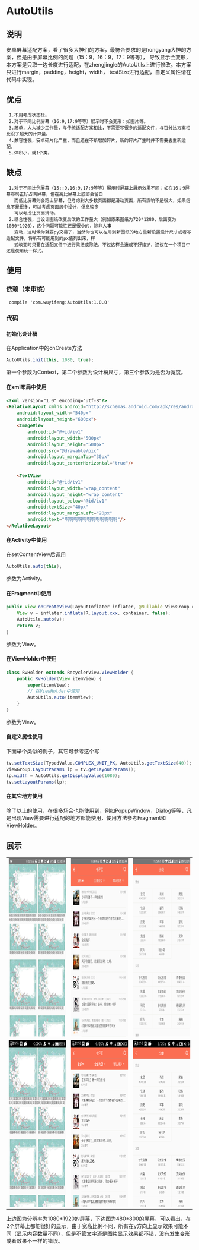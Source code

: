# AutoUtils
## 说明
   安卓屏幕适配方案，看了很多大神们的方案，最符合要求的是hongyang大神的方案，但是由于屏幕比例的问题（15：9，16：9，17：9等等），
导致显示会变形，本方案是只取一边长度进行适配，在zhengjingle的AutoUtils上进行修改。本方案只进行margin，padding，height，width，
testSize进行适配，自定义属性请在代码中实现。
## 优点
     1.不用考虑状态栏。
     2.对于不同比例屏幕（16:9,17:9等等）展示时不会变形：如图片等。
     3.简单，大大减少工作量，与传统适配方案相比，不需要写很多的适配文件，与百分比方案相比没了超大的计算量。
     4.兼容性强，安卓碎片化严重，而且还在不断增加碎片，新的碎片产生时并不需要去重新适配。
     5.体积小，就1个类。
## 缺点
     1.对于不同比例屏幕（15::9,16:9,17:9等等）展示时屏幕上展示效果不同：如在16：9屏幕布局正好占满屏幕，但在高比屏幕上底部会留白
       而低比屏幕则会跑出屏幕，但考虑到大多数页面都是滑动页面，所有影响不是很大，如果信息不是很多，可以考虑页面居中设计，信息较多
       可以考虑让页面滑动。
     2.耦合性强，当设计图纸改变后改的工作量大（例如原来图纸为720*1280，后面变为1080*1920），这个问题可能性还是很小的，除非人事
       变动，这时候你就要py交易了，当然你也可以在用到新图纸的地方重新设置设计尺寸或者写适配文件，将所有可能用到的px值列出来，样
       式改变时只要在适配文件中进行乘法或除法，不过这样会造成不好维护，建议在一个项目中还是使用统一样式。
## 使用
### 依赖（未审核）
     compile 'com.wuyifeng:AutoUtils:1.0.0'
### 代码
#### 初始化设计稿
在Application中的onCreate方法
```Java
AutoUtils.init(this, 1080, true);
```
第一个参数为Context，第二个参数为设计稿尺寸，第三个参数为是否为宽度。
#### 在xml布局中使用
```Html
<?xml version="1.0" encoding="utf-8"?>
<RelativeLayout xmlns:android="http://schemas.android.com/apk/res/android"
    android:layout_width="540px"
    android:layout_height="600px">
    <ImageView
        android:id="@+id/iv1"
        android:layout_width="500px"
        android:layout_height="500px"
        android:src="@drawable/pic"
        android:layout_marginTop="30px"
        android:layout_centerHorizontal="true"/>

    <TextView
        android:id="@+id/tv1"
        android:layout_width="wrap_content"
        android:layout_height="wrap_content"
        android:layout_below="@id/iv1"
        android:textSize="40px"
        android:layout_marginLeft="20px"
        android:text="啊啊啊啊啊啊啊啊啊啊啊啊"/>
</RelativeLayout>
```
#### 在Activity中使用
在setContentView后调用
```Java
AutoUtils.auto(this);
```
参数为Activity。
#### 在Fragment中使用
```Java
public View onCreateView(LayoutInflater inflater, @Nullable ViewGroup container, @Nullable Bundle savedInstanceState) {
    View v = inflater.inflate(R.layout.xxx, container, false);
    AutoUtils.auto(v);
    return v;
}
```
参数为View。
#### 在ViewHolder中使用
```Java
class RvHolder extends RecyclerView.ViewHolder {
    public RvHolder(View itemView) {
        super(itemView);
        // 在ViewHolder中使用
        AutoUtils.auto(itemView);
    }
}
```
参数为View。
#### 自定义属性使用
下面举个类似的例子，其它可参考这个写
```Java
tv.setTextSize(TypedValue.COMPLEX_UNIT_PX, AutoUtils.getTextSize(40));
ViewGroup.LayoutParams lp = tv.getLayoutParams();
lp.width = AutoUtils.getDisplayValue(1080);
tv.setLayoutParams(lp);
```
#### 在其它地方使用
除了以上的使用，在很多场合也能使用到，例如PopupWindow，Dialog等等，凡是出现View需要进行适配的地方都能使用，使用方法参考Fragment和ViewHolder。
## 展示
<table>
    <tr>
        <td><img width="270" height="480" src="https://github.com/shouzhong/AutoUtils/blob/master/Screenshots/1080_1920_3.jpg"/></td>
        <td><img width="270" height="480" src="https://github.com/shouzhong/AutoUtils/blob/master/Screenshots/1080_1920_4.jpg"/></td>
        <td><img width="270" height="480" src="https://github.com/shouzhong/AutoUtils/blob/master/Screenshots/1080_1920_5.jpg"/></td>
    </tr>
    <tr>
        <td><img width="270" height="450" src="https://github.com/shouzhong/AutoUtils/blob/master/Screenshots/480_800_3.png"/></td>
        <td><img width="270" height="450" src="https://github.com/shouzhong/AutoUtils/blob/master/Screenshots/480_800_4.png"/></td>
        <td><img width="270" height="450" src="https://github.com/shouzhong/AutoUtils/blob/master/Screenshots/480_800_5.png"/></td>
    </tr>
</table>
上边图为分辨率为1080*1920的屏幕，下边图为480*800的屏幕，可以看出，在2个屏幕上都能很好的显示，由于宽高比例不同，所有在y方向上显示效果可能不同（显示内容数量不同），但是不管文字还是图片显示效果都不错，没有发生变形或者效果不一样的错误。
</br>
